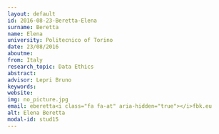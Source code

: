 ```yaml
---
layout: default 
id: 2016-08-23-Beretta-Elena
surname: Beretta
name: Elena
university: Politecnico of Torino
date: 23/08/2016
aboutme: 
from: Italy
research_topic: Data Ethics
abstract: 
advisor: Lepri Bruno
keywords: 
website: 
img: no_picture.jpg
email: eberetta<i class="fa fa-at" aria-hidden="true"></i>fbk.eu
alt: Elena Beretta
modal-id: stud15
---
```

